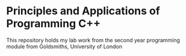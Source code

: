 # Principles and Applications of Programming C++ 
This repository holds my lab work from the second year programming module from Goldsmiths, University of London
